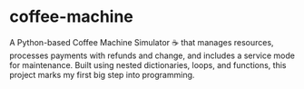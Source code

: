 # coffee-machine
A Python-based Coffee Machine Simulator ☕ that manages resources, processes payments with refunds and change, and includes a service mode for maintenance. Built using nested dictionaries, loops, and functions, this project marks my first big step into programming.
